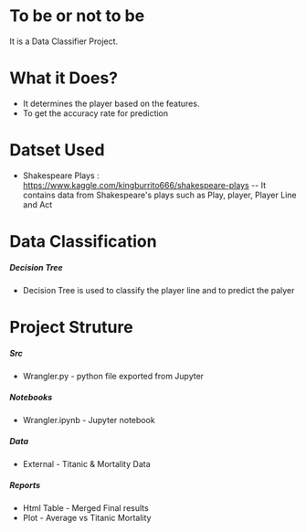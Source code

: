 # To be or not to be

It is a Data Classifier Project.


# What it Does?

  - It determines the player based on the features.
  - To get the accuracy rate for prediction
# Datset Used
- Shakespeare Plays : https://www.kaggle.com/kingburrito666/shakespeare-plays
-- It contains data from Shakespeare's plays such as Play, player, Player Line and Act


# Data Classification
##### Decision Tree
- Decision Tree is used to classify the player line and to predict the palyer


# Project Struture

##### Src
- Wrangler.py - python file exported from Jupyter
##### Notebooks
- Wrangler.ipynb - Jupyter notebook
##### Data
- External - Titanic & Mortality Data
##### Reports
- Html Table - Merged Final results
- Plot - Average vs Titanic Mortality


  
